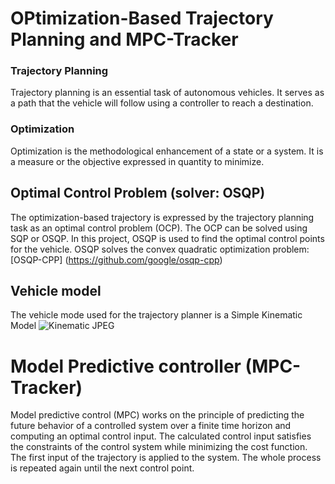 # OPtimization-Based Trajectory Planning and MPC-Tracker
### Trajectory Planning 
Trajectory planning is an essential task of autonomous vehicles. It serves as a path that the vehicle will follow using a controller to reach a destination.
### Optimization
Optimization is the methodological enhancement of a state or a system. It is a measure or the objective expressed in quantity to minimize.
## Optimal Control Problem (solver: OSQP)
The optimization-based trajectory is expressed by the trajectory planning task as an optimal control problem (OCP).
The OCP can be solved using SQP or OSQP. In this project, OSQP is used to find the optimal control points for the vehicle.
OSQP solves the convex quadratic optimization problem: [OSQP-CPP] (https://github.com/google/osqp-cpp)
## Vehicle model
The vehicle mode used for the trajectory planner is a Simple Kinematic Model
![Kinematic JPEG](https://github.com/user-attachments/assets/2de6605e-24f0-4008-8fbc-350c66908934)
# Model Predictive controller (MPC-Tracker)
Model predictive control (MPC) works on the principle of predicting the future behavior of a controlled system over a finite time horizon and computing an optimal control input. 
The calculated control input satisfies the constraints of the control system while minimizing the cost function. The first input of the trajectory is applied to the system.
The whole process is repeated again until the next control point.




